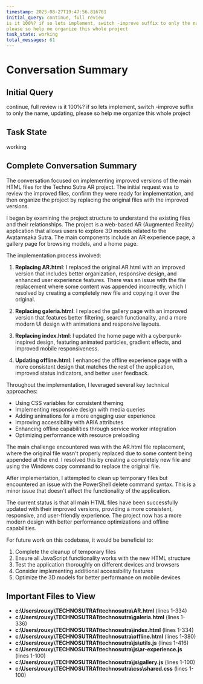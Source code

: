 ```yaml
---
timestamp: 2025-08-27T19:47:56.816761
initial_query: continue, full review
is it 100%? if so lets implement, switch -improve suffix to only the name, updating,
please so help me organize this whole project
task_state: working
total_messages: 61
---
```


# Conversation Summary

## Initial Query
continue, full review
is it 100%? if so lets implement, switch -improve suffix to only the name, updating,
please so help me organize this whole project

## Task State
working

## Complete Conversation Summary
The conversation focused on implementing improved versions of the main HTML files for the Techno Sutra AR project. The initial request was to review the improved files, confirm they were ready for implementation, and then organize the project by replacing the original files with the improved versions.

I began by examining the project structure to understand the existing files and their relationships. The project is a web-based AR (Augmented Reality) application that allows users to explore 3D models related to the Avatamsaka Sutra. The main components include an AR experience page, a gallery page for browsing models, and a home page.

The implementation process involved:

1. **Replacing AR.html**: I replaced the original AR.html with an improved version that includes better organization, responsive design, and enhanced user experience features. There was an issue with the file replacement where some content was appended incorrectly, which I resolved by creating a completely new file and copying it over the original.

2. **Replacing galeria.html**: I replaced the gallery page with an improved version that features better filtering, search functionality, and a more modern UI design with animations and responsive layouts.

3. **Replacing index.html**: I updated the home page with a cyberpunk-inspired design, featuring animated particles, gradient effects, and improved mobile responsiveness.

4. **Updating offline.html**: I enhanced the offline experience page with a more consistent design that matches the rest of the application, improved status indicators, and better user feedback.

Throughout the implementation, I leveraged several key technical approaches:
- Using CSS variables for consistent theming
- Implementing responsive design with media queries
- Adding animations for a more engaging user experience
- Improving accessibility with ARIA attributes
- Enhancing offline capabilities through service worker integration
- Optimizing performance with resource preloading

The main challenge encountered was with the AR.html file replacement, where the original file wasn't properly replaced due to some content being appended at the end. I resolved this by creating a completely new file and using the Windows copy command to replace the original file.

After implementation, I attempted to clean up temporary files but encountered an issue with the PowerShell delete command syntax. This is a minor issue that doesn't affect the functionality of the application.

The current status is that all main HTML files have been successfully updated with their improved versions, providing a more consistent, responsive, and user-friendly experience. The project now has a more modern design with better performance optimizations and offline capabilities.

For future work on this codebase, it would be beneficial to:
1. Complete the cleanup of temporary files
2. Ensure all JavaScript functionality works with the new HTML structure
3. Test the application thoroughly on different devices and browsers
4. Consider implementing additional accessibility features
5. Optimize the 3D models for better performance on mobile devices

## Important Files to View

- **c:\Users\rouxy\TECHNOSUTRA1\technosutra\AR.html** (lines 1-334)
- **c:\Users\rouxy\TECHNOSUTRA1\technosutra\galeria.html** (lines 1-336)
- **c:\Users\rouxy\TECHNOSUTRA1\technosutra\index.html** (lines 1-334)
- **c:\Users\rouxy\TECHNOSUTRA1\technosutra\offline.html** (lines 1-380)
- **c:\Users\rouxy\TECHNOSUTRA1\technosutra\js\utils.js** (lines 1-416)
- **c:\Users\rouxy\TECHNOSUTRA1\technosutra\js\ar-experience.js** (lines 1-100)
- **c:\Users\rouxy\TECHNOSUTRA1\technosutra\js\gallery.js** (lines 1-100)
- **c:\Users\rouxy\TECHNOSUTRA1\technosutra\css\shared.css** (lines 1-100)

